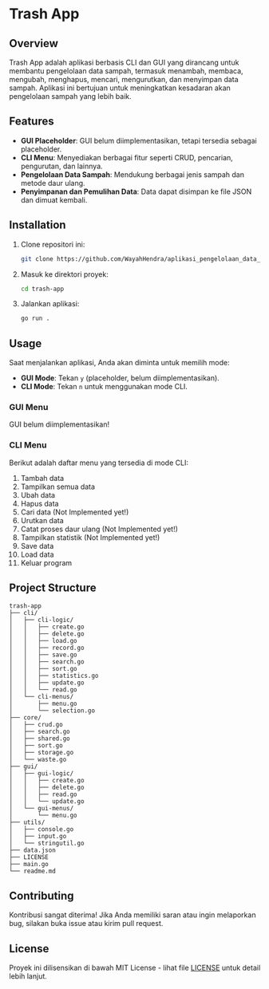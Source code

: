 # Trash App

## Overview
Trash App adalah aplikasi berbasis CLI dan GUI yang dirancang untuk membantu pengelolaan data sampah, termasuk menambah, membaca, mengubah, menghapus, mencari, mengurutkan, dan menyimpan data sampah. Aplikasi ini bertujuan untuk meningkatkan kesadaran akan pengelolaan sampah yang lebih baik.

## Features
- **GUI Placeholder**: GUI belum diimplementasikan, tetapi tersedia sebagai placeholder.
- **CLI Menu**: Menyediakan berbagai fitur seperti CRUD, pencarian, pengurutan, dan lainnya.
- **Pengelolaan Data Sampah**: Mendukung berbagai jenis sampah dan metode daur ulang.
- **Penyimpanan dan Pemulihan Data**: Data dapat disimpan ke file JSON dan dimuat kembali.

## Installation
1. Clone repositori ini:
   ```bash
   git clone https://github.com/WayahHendra/aplikasi_pengelolaan_data_sampah.git
   ```

2. Masuk ke direktori proyek:
   ```bash
   cd trash-app
   ```

3. Jalankan aplikasi:
   ```bash
   go run .
   ```

## Usage
Saat menjalankan aplikasi, Anda akan diminta untuk memilih mode:
- **GUI Mode**: Tekan `y` (placeholder, belum diimplementasikan).
- **CLI Mode**: Tekan `n` untuk menggunakan mode CLI.

### GUI Menu
GUI belum diimplementasikan!

### CLI Menu
Berikut adalah daftar menu yang tersedia di mode CLI:
1. Tambah data
2. Tampilkan semua data
3. Ubah data
4. Hapus data
5. Cari data (Not Implemented yet!)
6. Urutkan data
7. Catat proses daur ulang (Not Implemented yet!)
8. Tampilkan statistik (Not Implemented yet!)
9. Save data
10. Load data
11. Keluar program

## Project Structure
```
trash-app
├── cli/
│   ├── cli-logic/
│   │   ├── create.go
│   │   ├── delete.go
│   │   ├── load.go
│   │   ├── record.go
│   │   ├── save.go
│   │   ├── search.go
│   │   ├── sort.go
│   │   ├── statistics.go
│   │   ├── update.go
│   │   └── read.go
│   └── cli-menus/
│       ├── menu.go
│       └── selection.go
├── core/
│   ├── crud.go
│   ├── search.go
│   ├── shared.go
│   ├── sort.go
│   ├── storage.go
│   └── waste.go
├── gui/
│   ├── gui-logic/
│   │   ├── create.go
│   │   ├── delete.go
│   │   ├── read.go
│   │   └── update.go
│   └── gui-menus/
│       └── menu.go
├── utils/
│   ├── console.go
│   ├── input.go
│   └── stringutil.go
├── data.json
├── LICENSE
├── main.go
└── readme.md
```

## Contributing
Kontribusi sangat diterima! Jika Anda memiliki saran atau ingin melaporkan bug, silakan buka issue atau kirim pull request.

## License
Proyek ini dilisensikan di bawah MIT License - lihat file [LICENSE](LICENSE) untuk detail lebih lanjut.